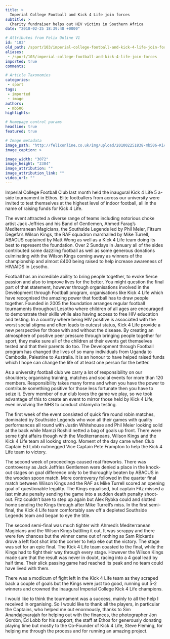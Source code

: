 ```yaml
---
title: >
  Imperial College Football and Kick 4 Life join forces
subtitle: >
  Charity fundraiser helps out HIV victims in Southern Africa
date: "2010-02-25 18:39:48 +0000"

# Attributes from Felix Online V1
id: "103"
old_path: /sport/103/imperial-college-football-and-kick-4-life-join-forces
aliases:
 - /sport/103/imperial-college-football-and-kick-4-life-join-forces
imported: true
comments:

# Article Taxonomies
categories:
 - sport
tags:
 - imported
 - image
authors:
 - mb506
highlights:

# Homepage control params
headline: true
featured: true

# Image metadata
image_path: "http://felixonline.co.uk/img/upload/201002251838-mb506-Kick4Lif.jpg"
image_caption: >

image_width: "3072"
image_height: "2304"
image_attribution: ""
image_attribution_link: ""
video_url: ""
---
```


Imperial College Football Club last month held the inaugural Kick 4 Life 5 a-side tournament in Ethos. Elite footballers from across our university were invited to test themselves at the highest level of indoor football, all in the name of raising funds for Kick 4 Life.

The event attracted a diverse range of teams including notorious choke artist Jack Jeffries and his Band of Gentlemen, Ahmed Farag’s Mediterranean Magicians, the Southside Legends led by Phil Meier, Fitsum Degefa’s Wilson Kings, the RAF squadron marshalled by Mike Turrell, ABACUS captained by Matt Wong as well as a Kick 4 Life team doing its best to represent the foundation. Over 2 Sundays in January all of the sides contributed some dazzling football as well as some generous donations culminating with the Wilson Kings coming away as winners of the championship and almost £400 being raised to help increase awareness of HIV/AIDS in Lesotho.

Football has an incredible ability to bring people together, to evoke fierce passion and also to improve lives for the better. You might question the final part of that statement, however through organisations involved in the Development through Football program, organisations like Kick 4 Life which have recognised the amazing power that football has to draw people together. Founded in 2005 the foundation arranges regular football tournaments throughout Lesotho where children of all ages are encouraged to demonstrate their skills while also having access to free HIV education and testing. In a country where being HIV positive is associated with the worst social stigma and often leads to outcast status, Kick 4 Life provide a new perspective for those with and without the disease. By creating an atmosphere of positive peer pressure through bringing people together for sport, they make sure all of the children at their events get themselves tested and that their parents do too. The Development through Football program has changed the lives of so many individuals from Uganda to Cambodia, Palestine to Australia. It is an honour to have helped raised funds which I hope can change the life of at least one person for the better.

As a university football club we carry a lot of responsibility on our shoulders; organising training, matches and social events for more than 120 members. Responsibility takes many forms and when you have the power to contribute something positive for those less fortunate then you have to seize it. Every member of our club loves the game we play, so we took advantage of this to create an event to mirror those held by Kick 4 Life, even involving the NHS to conduct chlamydia testing.

The first week of the event consisted of quick fire round robin matches, dominated by Southside Legends who won all their games with quality performances all round with Justin Whitehouse and Phil Meier looking solid at the back while Mamzi Roshid netted a bag of goals up front. There were some tight affairs though with the Mediterraneans, Wilson Kings and the Kick 4 Life team all looking strong. Moment of the day came when Club Captain Ed Lobb nutmegged Vice Captain Pete Frampton to help the Kick 4 Life team to victory.

The second week of proceedings caused real fireworks. There was controversy as Jack Jeffries Gentlemen were denied a place in the knock-out stages on goal difference only to be thoroughly beaten by ABACUS in the wooden spoon match. More controversy followed in the quarter final match between Wilson Kings and the RAF as Mike Turrell scored an opening goal of questionable legality. The Kings equalised, but captain Fitz missed a last minute penalty sending the game into a sudden death penalty shoot-out. Fitz couldn’t bare to step up again but Alex Rybka could and slotted home sending the Kings through after Mike Turrell’s miss. In the first semi-final, the Kick 4 Life team comfortably saw off a depleted Southside Legends team and began to eye the title.

The second semi-final was much tighter with Ahmed’s Mediterranean Magicians and the Wilson Kings battling it out. It was scrappy and there were few chances but the winner came out of nothing as Sam Rickards drove a left foot shot into the corner to help eke out the victory. The stage was set for an epic final. The Kick 4 Life team coasted to the final, while the Kings had to fight their way through every stage. However the Wilson Kings made sure that the result was never in doubt, racing into a 4 goal lead by half time. Their slick passing game had reached its peak and no team could have lived with them.

There was a modicum of fight left in the Kick 4 Life team as they scraped back a couple of goals but the Kings were just too good, running out 5-2 winners and crowned the inaugural Imperial College Kick 4 Life champions.

I would like to think the tournament was a success, mainly to all the help I received in organising. So I would like to thank all the players, in particular the Captains, who helped me out enormously, thanks to Sim Anandajeyarajah for helping out with the finances, the photographer Jon Gordon, Ed Lobb for his support, the staff at Ethos for generously donating playing time but mostly to the Co-Founder of Kick 4 Life, Steve Fleming, for helping me through the process and for running an amazing project.
